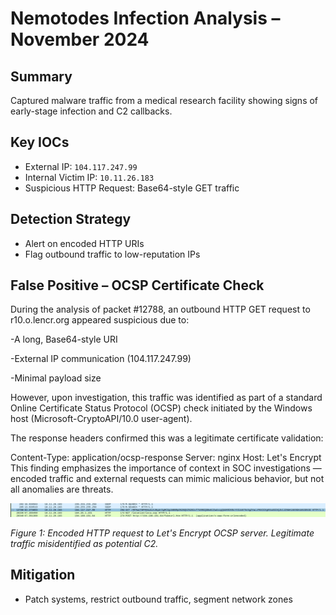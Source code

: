# Nemotodes Infection Analysis – November 2024

##  Summary
Captured malware traffic from a medical research facility showing signs of early-stage infection and C2 callbacks.

##  Key IOCs
- External IP: `104.117.247.99`
- Internal Victim IP: `10.11.26.183`
- Suspicious HTTP Request: Base64-style GET traffic

##  Detection Strategy
- Alert on encoded HTTP URIs
- Flag outbound traffic to low-reputation IPs

## False Positive – OCSP Certificate Check

During the analysis of packet #12788, an outbound HTTP GET request to r10.o.lencr.org appeared suspicious due to:

-A long, Base64-style URI

-External IP communication (104.117.247.99)

-Minimal payload size

However, upon investigation, this traffic was identified as part of a standard Online Certificate Status Protocol (OCSP) check initiated by the Windows host (Microsoft-CryptoAPI/10.0 user-agent).

The response headers confirmed this was a legitimate certificate validation:

Content-Type: application/ocsp-response
Server: nginx
Host: Let's Encrypt
This finding emphasizes the importance of context in SOC investigations — encoded traffic and external requests can mimic malicious behavior, but not all anomalies are threats.

![Suspicious Request](suspicious-get-request.png)

*Figure 1: Encoded HTTP request to Let's Encrypt OCSP server. Legitimate traffic misidentified as potential C2.*


##  Mitigation
- Patch systems, restrict outbound traffic, segment network zones
